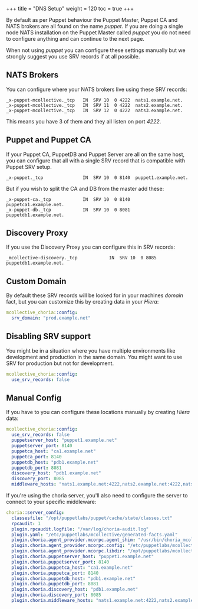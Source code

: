 +++
title = "DNS Setup"
weight = 120
toc = true
+++

By default as per Puppet behaviour the Puppet Master, Puppet CA and NATS brokers are all found on the name _puppet_.  If you are doing a single node NATS installation on the Puppet Master called _puppet_ you do not need to configure anything and can continue to the next page.

When not using _puppet_ you can configure these settings manually but we strongly suggest you use SRV records if at all possible.

## NATS Brokers

You can configure where your NATS brokers live using these SRV records:

```dns
_x-puppet-mcollective._tcp   IN  SRV 10  0 4222  nats1.example.net.
_x-puppet-mcollective._tcp   IN  SRV 11  0 4222  nats2.example.net.
_x-puppet-mcollective._tcp   IN  SRV 12  0 4222  nats3.example.net.
```

This means you have 3 of them and they all listen on port _4222_.

## Puppet and Puppet CA

If your Puppet CA, PuppetDB and Puppet Server are all on the same host, you can configure that all with a single SRV record that is compatible with Puppet SRV setup.

```dns
_x-puppet._tcp               IN  SRV 10  0 8140  puppet1.example.net.
```

But if you wish to split the CA and DB from the master add these:

```dns
_x-puppet-ca._tcp            IN  SRV 10  0 8140  puppetca1.example.net.
_x-puppet-db._tcp            IN  SRV 10  0 8081  puppetdb1.example.net.
```

## Discovery Proxy

If you use the Discovery Proxy you can configure this in SRV records:

```dns
_mcollective-discovery._tcp            IN  SRV 10  0 8085  puppetdb1.example.net.
```

## Custom Domain

By default these SRV records will be looked for in your machines _domain_ fact, but you can customize this by creating data in your _Hiera_:

```yaml
mcollective_choria::config:
  srv_domain: "prod.example.net"
```

## Disabling SRV support

You might be in a situation where you have multiple environments like development and production in the same domain.  You might want to use SRV for production but not for development.

```yaml
mcollective_choria::config:
  use_srv_records: false
```

## Manual Config

If you have to you can configure these locations manually by creating _Hiera_ data:

```yaml
mcollective_choria::config:
  use_srv_records: false
  puppetserver_host: "puppet1.example.net"
  puppetserver_port: 8140
  puppetca_host: "ca1.example.net"
  puppetca_port: 8140
  puppetdb_host: "pdb1.example.net"
  puppetdb_port: 8081
  discovery_host: "pdb1.example.net"
  discovery_port: 8085
  middleware_hosts: "nats1.example.net:4222,nats2.example.net:4222,nats3.example.net:4222"
```

If you're using the choria server, you'll also need to configure the server to connect to your specific middleware:

```yaml
choria::server_config:
  classesfile: "/opt/puppetlabs/puppet/cache/state/classes.txt"
  rpcaudit: 1
  plugin.rpcaudit.logfile: "/var/log/choria-audit.log"
  plugin.yaml: "/etc/puppetlabs/mcollective/generated-facts.yaml"
  plugin.choria.agent_provider.mcorpc.agent_shim: "/usr/bin/choria_mcollective_agent_compat.rb"
  plugin.choria.agent_provider.mcorpc.config: "/etc/puppetlabs/mcollective/choria-shim.cfg"
  plugin.choria.agent_provider.mcorpc.libdir: "/opt/puppetlabs/mcollective/plugins"
  plugin.choria.puppetserver_host: "puppet1.example.net"
  plugin.choria.puppetserver_port: 8140
  plugin.choria.puppetca_host: "ca1.example.net"
  plugin.choria.puppetca_port: 8140
  plugin.choria.puppetdb_host: "pdb1.example.net"
  plugin.choria.puppetdb_port: 8081
  plugin.choria.discovery_host: "pdb1.example.net"
  plugin.choria.discovery_port: 8085
  plugin.choria.middleware_hosts: "nats1.example.net:4222,nats2.example.net:4222,nats3.example.net:4222"
```
